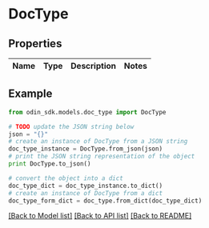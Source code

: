 # DocType


## Properties

Name | Type | Description | Notes
------------ | ------------- | ------------- | -------------

## Example

```python
from odin_sdk.models.doc_type import DocType

# TODO update the JSON string below
json = "{}"
# create an instance of DocType from a JSON string
doc_type_instance = DocType.from_json(json)
# print the JSON string representation of the object
print DocType.to_json()

# convert the object into a dict
doc_type_dict = doc_type_instance.to_dict()
# create an instance of DocType from a dict
doc_type_form_dict = doc_type.from_dict(doc_type_dict)
```
[[Back to Model list]](../README.md#documentation-for-models) [[Back to API list]](../README.md#documentation-for-api-endpoints) [[Back to README]](../README.md)


